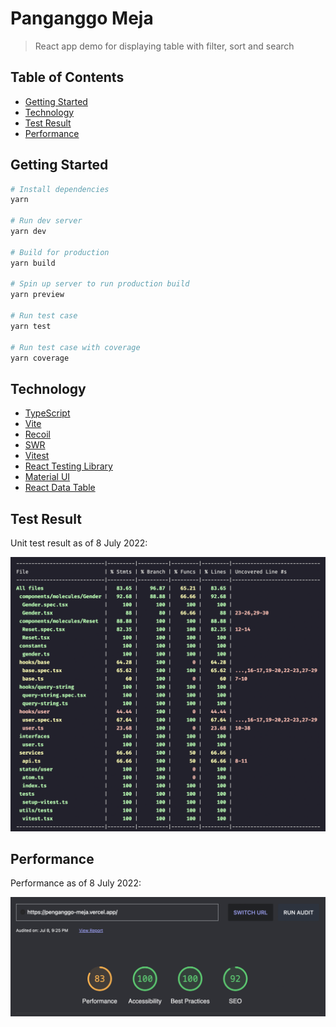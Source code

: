 # Panganggo Meja

> React app demo for displaying table with filter, sort and search

## Table of Contents

- [Getting Started](#getting-started)
- [Technology](#technology)
- [Test Result](#test-result)
- [Performance](#performance)

## Getting Started

```sh
# Install dependencies
yarn

# Run dev server
yarn dev

# Build for production
yarn build

# Spin up server to run production build
yarn preview

# Run test case
yarn test

# Run test case with coverage
yarn coverage
```

## Technology

- [TypeScript](https://www.typescriptlang.org/)
- [Vite](https://vitejs.dev/)
- [Recoil](https://recoiljs.org/)
- [SWR](https://swr.vercel.app/)
- [Vitest](https://vitest.dev/)
- [React Testing Library](https://testing-library.com/)
- [Material UI](https://mui.com/)
- [React Data Table](https://react-data-table-component.netlify.app/)

## Test Result

Unit test result as of 8 July 2022:

![Unit Test Result](./images/unit-test.png)

## Performance

Performance as of 8 July 2022:

![PageSpeed](./images/pagespeed.png)

